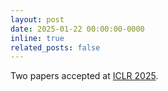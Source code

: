 ```yaml
---
layout: post
date: 2025-01-22 00:00:00-0000
inline: true
related_posts: false
---
```


Two papers accepted at [ICLR 2025](https://arxiv.org/pdf/2406.16085).